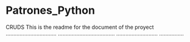 # Patrones_Python
CRUDS
This is the readme for the document of the proyect
.................................
.....................................
...........................
................
